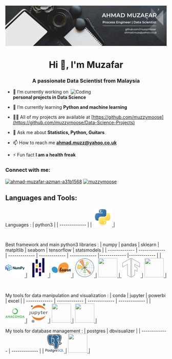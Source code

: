 ![Header](https://github.com/muzzymoose/muzzymoose/blob/main/Black%20and%20White%20Simple%20Art%20Director%20LinkedIn%20Banner2.png)
<h1 align="center">Hi 👋, I'm Muzafar</h1>
<h3 align="center">A passionate Data Scientist from Malaysia</h3>
<img align="right" alt="Coding" width="300" src="https://chools.in/wp-content/uploads/data-science-2-1.gif">

- 🔭 I’m currently working on **personal projects in Data Science**

- 🌱 I’m currently learning **Python and machine learning**

- 👨‍💻 All of my projects are available at [https://github.com/muzzymoose](https://github.com/muzzymoose/Data-Science-Projects)

- 💬 Ask me about **Statistics, Python, Guitars**

- 📫 How to reach me **ahmad.muzz@yahoo.co.uk**

- ⚡ Fun fact **I am a health freak**

<h3 align="left">Connect with me:</h3>
<p align="left">
<a href="https://linkedin.com/in/ahmad-muzafar-azman-a31b1568" target="blank"><img align="center" src="https://raw.githubusercontent.com/rahuldkjain/github-profile-readme-generator/master/src/images/icons/Social/linked-in-alt.svg" alt="ahmad-muzafar-azman-a31b1568" height="30" width="40" /></a>
<a href="https://instagram.com/muzzymoose" target="blank"><img align="center" src="https://raw.githubusercontent.com/rahuldkjain/github-profile-readme-generator/master/src/images/icons/Social/instagram.svg" alt="muzzymoose" height="30" width="40" /></a>
</p>

<h2 align="left">Languages and Tools:</h2>
<p align="left"> 

Languages :
| python3  | 
| ------------- |
|  <a href="https://www.python.org" target="_blank" rel="noreferrer"> <img src="https://raw.githubusercontent.com/devicons/devicon/master/icons/python/python-original.svg" alt="python" width="60" height="60"/> </a>  | 

<br>

 Best framework and main python3 libraries :
| numpy  | pandas | sklearn | matpltlib  | seaborn  | tensorflow | statsmodels |
| ------------- | ------------- | ------------- | ------------- | ------------- |------------- |------------- |
| <a href="https://numpy.org/"> <img src="https://github.com/devicons/devicon/blob/master/icons/numpy/numpy-original-wordmark.svg" width="60" height="60"/> </a>  | <a href="https://pandas.pydata.org/" target="_blank" rel="noreferrer"> <img src="https://raw.githubusercontent.com/devicons/devicon/2ae2a900d2f041da66e950e4d48052658d850630/icons/pandas/pandas-original.svg" alt="pandas" width="60" height="60"/> </a>  | <a href="https://scikit-learn.org/stable/" target="_blank" rel="noreferrer"> <img src="https://github.com/devicons/devicon/blob/master/icons/scikitlearn/scikitlearn-original.svg" alt="python" width="60" height="60"/> </a> | <a href="https://matplotlib.org/" target="_blank" rel="noreferrer"> <img src="https://github.com/devicons/devicon/blob/master/icons/matplotlib/matplotlib-original.svg" width="60" height="60"/> </a>  | <a href="https://seaborn.pydata.org/" target="_blank" rel="noreferrer"> <img src="https://seaborn.pydata.org/_images/logo-mark-lightbg.svg" width="60" height="60"/> </a>  |<a href="https://www.tensorflow.org/" target="_blank" rel="noreferrer"> <img src="https://github.com/devicons/devicon/blob/master/icons/tensorflow/tensorflow-line.svg" width="60" height="60"/> </a> | <a href="https://www.statsmodels.org/stable/index.html" target="_blank" rel="noreferrer"> <img src="https://www.statsmodels.org/dev/_images/statsmodels-logo-v2-no-text.svg" width="60" height="60"/> </a> |

<br>

 My tools for data manipulation and visualization :
| conda | jupyter | powerbi  | excel  |
|  ------------- | ------------- | ------------- | ------------- |
|  <a href="https://www.anaconda.com/" target="_blank" rel="noreferrer"> <img src="https://github.com/devicons/devicon/blob/master/icons/anaconda/anaconda-original-wordmark.svg" width="60" height="60"/> </a>  | <a href="https://jupyter.org/" target="_blank" rel="noreferrer"> <img src="https://github.com/devicons/devicon/blob/master/icons/jupyter/jupyter-original-wordmark.svg" width="60" height="60"/> </a> | <a href="https://app.powerbi.com/" target="_blank" rel="noreferrer"> <img src="https://upload.wikimedia.org/wikipedia/commons/c/cf/New_Power_BI_Logo.svg" width="60" height="60"/> </a>  | <a href="https://www.microsoft.com/en-my/microsoft-365/excel"> <img src="https://upload.wikimedia.org/wikipedia/commons/3/34/Microsoft_Office_Excel_%282019%E2%80%93present%29.svg" width="60" height="60"/> </a>  |


 My tools for database management :
| postgres  | dbvisualizer |
| ------------- | ------------- | 
| <a href="https://www.postgresql.org" target="_blank" rel="noreferrer"> <img src="https://raw.githubusercontent.com/devicons/devicon/master/icons/postgresql/postgresql-original-wordmark.svg" alt="postgresql" width="60" height="60"/> </a>   | <a href="https://www.dbvis.com/brand-assets/" target="_blank" rel="noreferrer"> <img src="https://www.dbvis.com/wp-content/uploads/2023/08/dbvisualizer_logo_squircle.svg" width="60" height="60"/> </a>  |
  
  </p>
